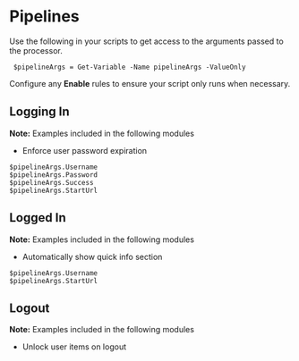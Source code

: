 # Pipelines

Use the following in your scripts to get access to the arguments passed to the processor.

```text
 $pipelineArgs = Get-Variable -Name pipelineArgs -ValueOnly
```

Configure any **Enable** rules to ensure your script only runs when necessary.

## Logging In

**Note:** Examples included in the following modules

* Enforce user password expiration

```text
$pipelineArgs.Username
$pipelineArgs.Password
$pipelineArgs.Success
$pipelineArgs.StartUrl
```

## Logged In

**Note:** Examples included in the following modules

* Automatically show quick info section

```text
$pipelineArgs.Username
$pipelineArgs.StartUrl
```

## Logout

**Note:** Examples included in the following modules

* Unlock user items on logout

